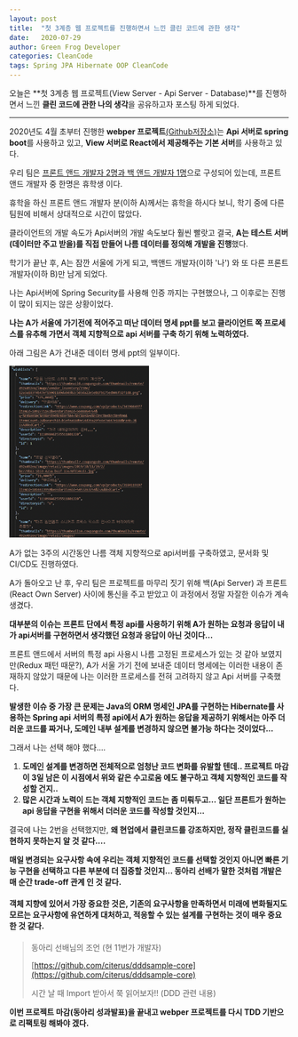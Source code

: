 ```yaml
---
layout: post
title:  "첫 3계층 웹 프로젝트를 진행하면서 느낀 클린 코드에 관한 생각"
date:   2020-07-29
author: Green Frog Developer
categories: CleanCode
tags: Spring JPA Hibernate OOP CleanCode
---
```


오늘은 **첫 3계층 웹 프로젝트(View Server - Api Server - Database)**를 진행하면서 느낀 **클린 코드에 관한 나의 생각**을 공유하고자 포스팅 하게 되었다.

---

2020년도 4월 초부터 진행한 **webper 프로젝트**[(Github저장소)](https://github.com/JNU-econovation/webper)는 **Api 서버로 spring boot**를 사용하고 있고, **View 서버로 React에서 제공해주는 기본 서버**를 사용하고 있다.

우리 팀은 <u>프론트 앤드 개발자 2명과 백 앤드 개발자 1명</u>으로 구성되어 있는데, 프론트 앤드 개발자 중 한명은 휴학생 이다.

휴학을 하신 프론트 앤드 개발자 분(이하 A)께서는 휴학을 하시다 보니, 학기 중에 다른 팀원에 비해서 상대적으로 시간이 많았다.

클라이언트의 개발 속도가 Api서버의 개발 속도보다 훨씬 빨랏고 결국, **A는 테스트 서버(데이터만 주고 받을)를 직접 만들어 나름 데이터를 정의해 개발을 진행**했다.

학기가 끝난 후, A는 잠깐 서울에 가게 되고, 백앤드 개발자(이하 '나') 와 또 다른 프론트 개발자(이하 B)만 남게 되었다.

나는 Api서버에 Spring Security를 사용해 인증 까지는 구현했으나, 그 이후로는 진행이 많이 되지는 않은 상황이었다.

**나는 A가 서울에 가기전에 적어주고 떠난 데이터 명세 ppt를 보고 클라이언트 쪽 프로세스를 유추해 가면서 객체 지향적으로 api 서버를 구축 하기 위해 노력하였다.**

아래 그림은 A가 건내준 데이터 명세 ppt의 일부이다.

<img src="/assets/spring/My-Thought-On-First-3Tier-Web-Project-1.png" style="width:50%">

A가 없는 3주의 시간동안 나름 객체 지향적으로 api서버를 구축하였고, 문서화 및 CI/CD도 진행하였다.

A가 돌아오고 난 후, 우리 팀은 프로젝트를 마무리 짓기 위해 백(Api Server) 과 프론트(React Own Server) 사이에 통신을 주고 받았고 이 과정에서 정말 자잘한 이슈가 계속 생겼다.

**대부분의 이슈는 프론트 단에서 특정 api를 사용하기 위해 A가 원하는 요청과 응답이 내가 api서버를 구현하면서 생각했던 요청과 응답이 아닌 것이다...**

프론트 앤드에서 서버의 특정 api 사용시 나름 고정된 프로세스가 있는 것 같아 보였지만(Redux 패턴 때문?), A가 서울 가기 전에 보내준 데이터 명세에는 이러한 내용이 존재하지 않았기 때문에 나는 이러한 프로세스를 전혀 고려하지 않고 Api 서버를 구축했다.

**발생한 이슈 중 가장 큰 문제는 Java의 ORM 명세인 JPA를 구현하는 Hibernate를 사용하는 Spring api 서버의 특정 api에서 A가 원하는 응답을 제공하기 위해서는 아주 더러운 코드를 짜거나, 도메인 내부 설계를 변경하지 않으면 불가능 하다는 것이었다...**

그래서 나는 선택 해야 했다.... 

1. **도메인 설계를 변경하면 전체적으로 엄청난 코드 변화를 유발할 텐데.. 프로젝트 마감이 3일 남은 이 시점에서 위와 같은 수고로움 에도 불구하고 객체 지향적인 코드를 작성할 건지..**
2. **많은 시간과 노력이 드는 객체 지향적인 코드는 좀 미뤄두고... 일단 프론트가 원하는 api 응답을 구현을 위해서 더러운 코드를 작성할 것인지...**

결국에 나는 2번을 선택했지만, **왜 현업에서 클린코드를 강조하지만, 정작 클린코드를 실현하지 못하는지 알 것 같다....**

**매일 변경되는 요구사항 속에 우리는 객체 지향적인 코드를 선택할 것인지 아니면 빠른 기능 구현을 선택하고 다른 부분에 더 집중할 것인지... 동아리 선배가 말한 것처럼 개발은 매 순간 trade-off 관계 인 것 같다.**

#### 객체 지향에 있어서 가장 중요한 것은, 기존의 요구사항을 만족하면서 미래에 변화될지도 모르는 요구사항에 유연하게 대처하고, 적응할 수 있는 설계를 구현하는 것이 매우 중요한 것 같다.

>동아리 선배님의 조언 (현 11번가 개발자)
>
>[https://github.com/citerus/dddsample-core](https://github.com/citerus/dddsample-core)
>
>시간 날 때 Import 받아서 쭉 읽어보자!! (DDD 관련 내용)

**이번 프로젝트 마감(동아리 성과발표)을 끝내고 webper 프로젝트를 다시 TDD 기반으로 리팩토링 해봐야 겠다.**